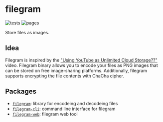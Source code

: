 # filegram

![tests](https://github.com/PKopel/filegram/actions/workflows/build.yml/badge.svg)
![pages](https://github.com/PKopel/filegram/actions/workflows/pages.yml/badge.svg)

Store files as images.

## Idea

Filegram is inspired by the ["Using YouTube as Unlimited Cloud Storage??"](https://youtu.be/_w6PCHutmb4?si=TzC_hnr62YA0f8Go) video. Filegram binary allows you to encode your files as PNG images that can be stored on free image-sharing platforms. Additionally, filegram supports encrypting the file contents with ChaCha cipher.

## Packages

- [`filegram`](./filegram/): library for encodeing and decodeing files
- [`filegram-cli`](./filegram-cli/): command line interface for filegram
- [`filegram-web`](./filegram-web/): filegram web tool

